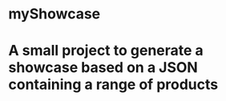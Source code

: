 # myShowcase
# A small project to generate a showcase based on a JSON containing a range of products
